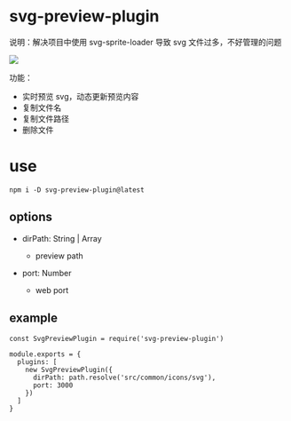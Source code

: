 # svg-preview-plugin

说明：解决项目中使用 svg-sprite-loader 导致 svg 文件过多，不好管理的问题

<img src="https://p6-juejin.byteimg.com/tos-cn-i-k3u1fbpfcp/8c452533b0e847f48c10872a465d1e19~tplv-k3u1fbpfcp-watermark.image">

功能：
- 实时预览 svg，动态更新预览内容
- 复制文件名
- 复制文件路径
- 删除文件

# use

```
npm i -D svg-preview-plugin@latest
```

## options

- dirPath: String | Array
  - preview path

- port: Number
  - web port

## example
```
const SvgPreviewPlugin = require('svg-preview-plugin')

module.exports = {
  plugins: [
    new SvgPreviewPlugin({
      dirPath: path.resolve('src/common/icons/svg'),
      port: 3000
    })
  ]
}
```